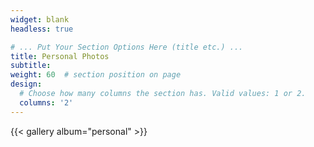 ```yaml
---
widget: blank
headless: true

# ... Put Your Section Options Here (title etc.) ...
title: Personal Photos
subtitle:
weight: 60  # section position on page
design:
  # Choose how many columns the section has. Valid values: 1 or 2.
  columns: '2'
---
```

{{< gallery album="personal" >}}

